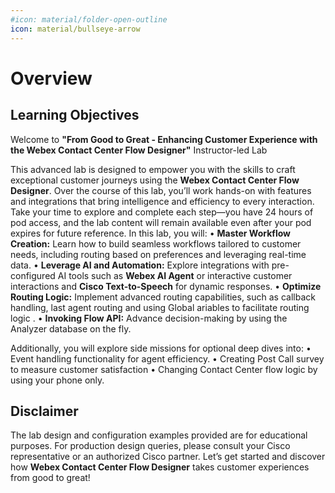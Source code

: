 ```yaml
---
#icon: material/folder-open-outline
icon: material/bullseye-arrow
---
```


# Overview

## Learning Objectives

Welcome to **"From Good to Great - Enhancing Customer Experience with the Webex Contact Center Flow Designer"** Instructor-led Lab

This advanced lab is designed to empower you with the skills to craft exceptional customer journeys using the **Webex Contact Center Flow Designer**. Over the course of this lab, you’ll work hands-on with features and integrations that bring intelligence and efficiency to every interaction. Take your time to explore and complete each step—you have 24 hours of pod access, and the lab content will remain available even after your pod expires for future reference.
In this lab, you will:
    • **Master Workflow Creation:** Learn how to build seamless workflows tailored to customer needs, including routing based on preferences and leveraging real-time data.
    • **Leverage AI and Automation:** Explore integrations with pre-configured AI tools such as **Webex AI Agent** or interactive customer interactions and **Cisco Text-to-Speech** for dynamic responses.
    • **Optimize Routing Logic:** Implement advanced routing capabilities, such as callback handling, last agent routing and using Global ariables to facilitate routing logic .
    • **Invoking Flow API:** Advance decision-making by using the Analyzer database on the fly.

Additionally, you will explore side missions for optional deep dives into:
    • Event handling functionality for agent efficiency.
    • Creating Post Call survey to measure customer satisfaction
    • Changing Contact Center flow logic by using your phone only.
    
## Disclaimer
The lab design and configuration examples provided are for educational purposes. For production design queries, please consult your Cisco representative or an authorized Cisco partner.
Let’s get started and discover how **Webex Contact Center Flow Designer** takes customer experiences from good to great!

